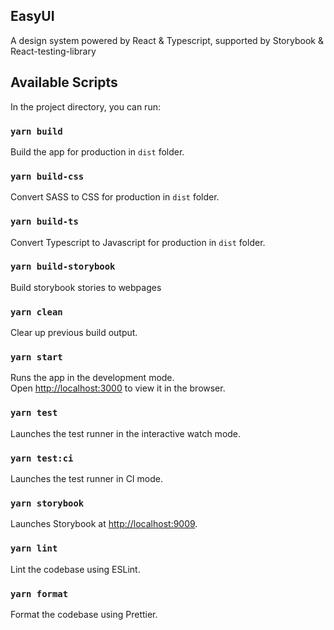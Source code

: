 ## EasyUI

A design system powered by React & Typescript, supported by Storybook & React-testing-library

## Available Scripts

In the project directory, you can run:

### `yarn build`

Build the app for production in `dist` folder.

### `yarn build-css`

Convert SASS to CSS for production in `dist` folder.

### `yarn build-ts`

Convert Typescript to Javascript for production in `dist` folder.

### `yarn build-storybook`

Build storybook stories to webpages

### `yarn clean`

Clear up previous build output.

### `yarn start`

Runs the app in the development mode.<br />
Open [http://localhost:3000](http://localhost:3000) to view it in the browser.

### `yarn test`

Launches the test runner in the interactive watch mode.

### `yarn test:ci`

Launches the test runner in CI mode.

### `yarn storybook`

Launches Storybook at [http://localhost:9009](http://localhost:9009).

### `yarn lint`

Lint the codebase using ESLint.

### `yarn format`

Format the codebase using Prettier.